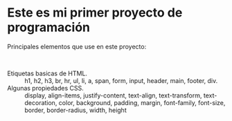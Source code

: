 <h1>Este es mi primer proyecto de programación</h1>
<p>Principales elementos que use en este proyecto:</p><br>
<dl>
	<dt>Etiquetas basicas de HTML.</dt>
		<dd>h1, h2, h3, br, hr, ul, li, a, span, form, input, header, main, footer, div.</dd>
	<dt>Algunas propiedades CSS.</dt>
		<dd>display, align-items, justify-content, text-align, text-transform, text-decoration, color, background, padding, margin, font-family, font-size, border, border-radius, width, height</dd> 
</dl>
